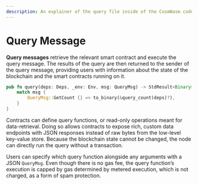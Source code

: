 ```yaml
---
description: An explainer of the query file inside of the CosmWasm code framework
---
```


# Query Message

**Query messages** retrieve the relevant smart contract and execute the query message. The results of the query are then returned to the sender of the query message, providing users with information about the state of the blockchain and the smart contracts running on it.

```rust
pub fn query(deps: Deps, _env: Env, msg: QueryMsg) -> StdResult<Binary> {
    match msg {
        QueryMsg::GetCount {} => to_binary(&query_count(deps)?),
    }
}
```

Contracts can define query functions, or read-only operations meant for data-retrieval. Doing so allows contracts to expose rich, custom data endpoints with JSON responses instead of raw bytes from the low-level key-value store. Because the blockchain state cannot be changed, the node can directly run the query without a transaction.

Users can specify which query function alongside any arguments with a JSON `QueryMsg`. Even though there is no gas fee, the query function’s execution is capped by gas determined by metered execution, which is not charged, as a form of spam protection.
